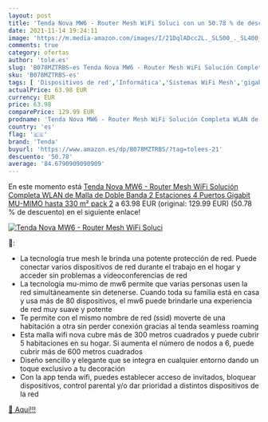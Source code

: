 ```yaml
---
layout: post
title: 'Tenda Nova MW6 - Router Mesh WiFi Soluci con un 50.78 % de descuento'
date: 2021-11-14 19:24:11
image: 'https://m.media-amazon.com/images/I/21DqlADcc2L._SL500_._SL400_.jpg'
comments: true
category: ofertas
author: 'tole.es'
slug: 'B078MZTRBS-es Tenda Nova MW6 - Router Mesh WiFi Solución Completa WLAN...'
sku: 'B078MZTRBS-es'
tags: [ 'Dispositivos de red','Informática','Sistemas WiFi Mesh','gigabit','tenda','wifi', ]
actualPrice: 63.98 EUR
currency: EUR
price: 63.98
comparePrice: 129.99 EUR
prodname: 'Tenda Nova MW6 - Router Mesh WiFi Solución Completa WLAN de Malla de Doble Banda  2 Estaciones  4 Puertos Gigabit  MU-MIMO  hasta 330 m²    pack 2'
country: 'es'
flag: '🇪🇸'
brand: 'Tenda'
buyurl: 'https://www.amazon.es/dp/B078MZTRBS/?tag=tolees-21'
descuento: '50.78'
average: '84.6790909090909'
---
```


En este momento está [Tenda Nova MW6 - Router Mesh WiFi Solución Completa WLAN de Malla de Doble Banda  2 Estaciones  4 Puertos Gigabit  MU-MIMO  hasta 330 m²    pack 2](https://www.amazon.es/dp/B078MZTRBS/?tag=tolees-21) a 63.98 EUR (original: 129.99 EUR) (50.78 %  de descuento) en el siguiente enlace!

[![Tenda Nova MW6 - Router Mesh WiFi Soluci](https://m.media-amazon.com/images/I/21DqlADcc2L._SL500_._SL400_.jpg)](https://www.amazon.es/dp/B078MZTRBS/?tag=tolees-21)

🔎:

- La tecnología true mesh le brinda una potente protección de red. Puede conectar varios dispositivos de red durante el trabajo en el hogar y acceder sin problemas a videoconferencias de red
- La tecnología mu-mimo de mw6 permite que varias personas usen la red simultáneamente sin detenerse. Cuando toda su familia está en casa y usa más de 80 dispositivos, el mw6 puede brindarle una experiencia de red muy suave y potente
- Te permite con el mismo nombre de red (ssid) moverte de una habitación a otra sin perder conexión gracias al tenda seamless roaming
- Esta malla wifi nova cubre más de 300 metros cuadrados y puede cubrir 5 habitaciones en su hogar. Si aumenta el número de nodos a 6, puede cubrir más de 600 metros cuadrados
- Diseño sencillo y elegante que se integra en cualquier entorno dando un toque exclusivo a tu decoración
- Con la app tenda wifi, puedes establecer acceso de invitados, bloquear dispositivos, control parental y/o dar prioridad a distintos dispositivos de la red

[🛒 Aquí!!!](https://www.amazon.es/dp/B078MZTRBS/?tag=tolees-21)
